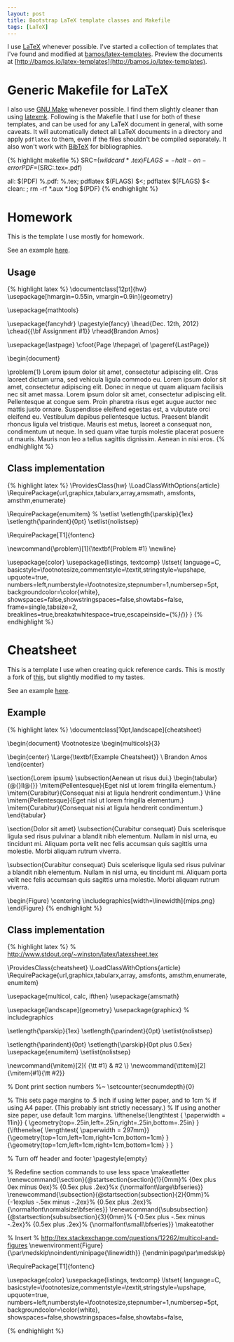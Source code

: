 ```yaml
---
layout: post
title: Bootstrap LaTeX template classes and Makefile
tags: [LaTeX]
---
```


I use [LaTeX](http://www.latex-project.org/) whenever possible.
I've started a collection of templates that I've found
and modified at [bamos/latex-templates](https://github.com/bamos/latex-templates).
Preview the documents at
[http://bamos.io/latex-templates](http://bamos.io/latex-templates).

# Generic Makefile for LaTeX
I also use [GNU Make](http://www.gnu.org/software/make/) whenever possible.
I find them slightly cleaner than using
[latexmk](http://www.phys.psu.edu/~collins/software/latexmk-jcc/).
Following is the Makefile that I use for both of these templates,
and can be used for any LaTeX document in general,
with some caveats.
It will automatically detect all LaTeX documents in a directory
and apply `pdflatex` to them, even if the files shouldn't
be compiled separately.
It also won't work with [BibTeX](http://www.bibtex.org/)
for bibliographies.

{% highlight makefile %}
SRC=$(wildcard *.tex)
FLAGS=-halt-on-error
PDF=$(SRC:.tex=.pdf)

all: $(PDF)
%.pdf: %.tex; pdflatex $(FLAGS) $<; pdflatex $(FLAGS) $<
clean: ; rm -rf *.aux *.log $(PDF)
{% endhighlight %}

# Homework
This is the template I use mostly for homework.

See an example [here](/data/2013-04-13/hw.pdf).

## Usage
{% highlight latex %}
\documentclass[12pt]{hw}
\usepackage[hmargin=0.55in, vmargin=0.9in]{geometry}

\usepackage{mathtools}

\usepackage{fancyhdr}
\pagestyle{fancy}
\lhead{Dec. 12th, 2012}
\chead{{\bf Assignment \#1}}
\rhead{Brandon Amos}

\usepackage{lastpage}
\cfoot{Page \thepage\ of \pageref{LastPage}}

\begin{document}

\problem{1}
Lorem ipsum dolor sit amet, consectetur adipiscing elit. Cras laoreet 
dictum urna, sed vehicula ligula commodo eu. Lorem ipsum dolor sit 
amet, consectetur adipiscing elit. Donec in neque ut quam aliquam 
facilisis nec sit amet massa. Lorem ipsum dolor sit amet, consectetur 
adipiscing elit. Pellentesque at congue sem. Proin pharetra risus 
eget augue auctor nec mattis justo ornare. Suspendisse eleifend 
egestas est, a vulputate orci eleifend eu. Vestibulum dapibus 
pellentesque luctus. Praesent blandit rhoncus ligula vel tristique. 
Mauris est metus, laoreet a consequat non, condimentum ut neque. In 
sed quam vitae turpis molestie placerat posuere ut mauris. Mauris non leo a
tellus sagittis dignissim. Aenean in nisi eros.
{% endhighlight %}

## Class implementation
{% highlight latex %}
\ProvidesClass{hw}
\LoadClassWithOptions{article}
\RequirePackage{url,graphicx,tabularx,array,amsmath, amsfonts,
amsthm,enumerate}

\RequirePackage{enumitem} % \setlist
\setlength{\parskip}{1ex}
\setlength{\parindent}{0pt}
\setlist{nolistsep}

\RequirePackage[T1]{fontenc}

\newcommand{\problem}[1]{\textbf{Problem #1} \newline}

\usepackage{color}
\usepackage{listings, textcomp}
\lstset{
  language=C,
  basicstyle=\footnotesize,commentstyle=\textit,stringstyle=\upshape,
  upquote=true,
  numbers=left,numberstyle=\footnotesize,stepnumber=1,numbersep=5pt,
  backgroundcolor=\color{white},
  showspaces=false,showstringspaces=false,showtabs=false,
  frame=single,tabsize=2,
  breaklines=true,breakatwhitespace=true,escapeinside={\%*}{*)}
}
{% endhighlight %}


# Cheatsheet
This is a template I use when creating quick reference cards.
This is mostly a fork of [this](http://www.stdout.org/~winston/latex/),
but slightly modified to my tastes.

See an example [here](/data/2013-04-13/cheatsheet.pdf).

## Example
{% highlight latex %}
\documentclass[10pt,landscape]{cheatsheet}

\begin{document}
\footnotesize
\begin{multicols}{3}

\begin{center}
     \Large{\textbf{Example Cheatsheet}} \\
     Brandon Amos
\end{center}

\section{Lorem ipsum}
\subsection{Aenean ut risus dui.}
\begin{tabular}{@{}ll@{}}
    \mitem{Pellentesque}{Eget nisl ut lorem fringilla elementum.}
    \mitem{Curabitur}{Consequat nisi at ligula hendrerit condimentum.}
    \hline
    \mitem{Pellentesque}{Eget nisl ut lorem fringilla elementum.}
    \mitem{Curabitur}{Consequat nisi at ligula hendrerit condimentum.}
\end{tabular}

\section{Dolor sit amet}
\subsection{Curabitur consequat}
Duis scelerisque ligula sed risus pulvinar a blandit nibh elementum. Nullam
in nisl urna, eu tincidunt mi. Aliquam porta velit nec felis accumsan quis
sagittis urna molestie. Morbi aliquam rutrum viverra.

\subsection{Curabitur consequat}
Duis scelerisque ligula sed risus pulvinar a blandit nibh elementum. Nullam
in nisl urna, eu tincidunt mi. Aliquam porta velit nec felis accumsan quis
sagittis urna molestie. Morbi aliquam rutrum viverra.

\begin{Figure}
\centering
\includegraphics[width=\linewidth]{mips.png}
\end{Figure}
{% endhighlight %}

## Class implementation
{% highlight latex %}
% http://www.stdout.org/~winston/latex/latexsheet.tex

\ProvidesClass{cheatsheet}
\LoadClassWithOptions{article}
\RequirePackage{url,graphicx,tabularx,array, amsfonts,
amsthm,enumerate, enumitem}

\usepackage{multicol, calc, ifthen}
\usepackage{amsmath}

\usepackage[landscape]{geometry}
\usepackage{graphicx} % includegraphics

\setlength{\parskip}{1ex}
\setlength{\parindent}{0pt}
\setlist{nolistsep}

\setlength{\parindent}{0pt}
\setlength{\parskip}{0pt plus 0.5ex}
\usepackage{enumitem}
\setlist{nolistsep}

\newcommand{\mitem}[2]{ {\tt #1} & #2 \\}
\newcommand{\ttitem}[2]{\mitem{#1}{\tt #2}}

% Dont print section numbers
%~ \setcounter{secnumdepth}{0}

% This sets page margins to .5 inch if using letter paper, and to 1cm
% if using A4 paper. (This probably isnt strictly necessary.)
% If using another size paper, use default 1cm margins.
\ifthenelse{\lengthtest { \paperwidth = 11in}}
	{ \geometry{top=.25in,left=.25in,right=.25in,bottom=.25in} }
	{\ifthenelse{ \lengthtest{ \paperwidth = 297mm}}
		{\geometry{top=1cm,left=1cm,right=1cm,bottom=1cm} }
		{\geometry{top=1cm,left=1cm,right=1cm,bottom=1cm} }
	}

% Turn off header and footer
\pagestyle{empty}
 

% Redefine section commands to use less space
\makeatletter
\renewcommand{\section}{\@startsection{section}{1}{0mm}%
                                {0ex plus 0ex minus 0ex}%
                                {0.5ex plus .2ex}%x
                                {\normalfont\large\bfseries}}
\renewcommand{\subsection}{\@startsection{subsection}{2}{0mm}%
                                {-1explus -.5ex minus -.2ex}%
                                {0.5ex plus .2ex}%
                                {\normalfont\normalsize\bfseries}}
\renewcommand{\subsubsection}{\@startsection{subsubsection}{3}{0mm}%
                                {-0.5ex plus -.5ex minus -.2ex}%
                                {0.5ex plus .2ex}%
                                {\normalfont\small\bfseries}}
\makeatother

% Insert 
% http://tex.stackexchange.com/questions/12262/multicol-and-figures
\newenvironment{Figure}
  {\par\medskip\noindent\minipage{\linewidth}}
  {\endminipage\par\medskip}

\RequirePackage[T1]{fontenc}

\usepackage{color}
\usepackage{listings, textcomp}
\lstset{
  language=C,
  basicstyle=\footnotesize,commentstyle=\textit,stringstyle=\upshape,
  upquote=true,
  numbers=left,numberstyle=\footnotesize,stepnumber=1,numbersep=5pt,
  backgroundcolor=\color{white},
  showspaces=false,showstringspaces=false,showtabs=false,

{% endhighlight %}
